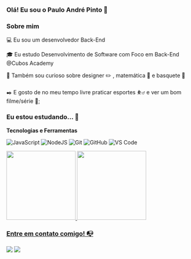 ### Olá! Eu sou o Paulo André Pinto 👋

### Sobre mim

💻 Eu sou um desenvolvedor Back-End

<!-- Isso é um comentário, não irá aparecer no seu perfil
(Abaixo você seleciona o curso que você está fazendo no momento) -->

🎓 Eu estudo Desenvolvimento de Software com Foco em Back-End @Cubos Academy

🔎 Também sou curioso sobre designer ✏️ , matemática 🔢 e basquete 🏀

✒️ E gosto de no meu tempo livre praticar esportes ⛹️‍♂️ e ver um bom filme/série 🍿;

### Eu estou estudando... 🧩

**Tecnologias e Ferramentas**

![JavaScript](https://img.shields.io/badge/javascript-%23323330.svg?style=for-the-badge&logo=javascript&logoColor=%23F7DF1E)
![NodeJS](https://img.shields.io/badge/node.js-6DA55F?style=for-the-badge&logo=node.js&logoColor=white)
![Git](https://img.shields.io/badge/git-%23F05033.svg?style=for-the-badge&logo=git&logoColor=white)
![GitHub](https://img.shields.io/badge/github-%23121011.svg?style=for-the-badge&logo=github&logoColor=white)
![VS Code](https://img.shields.io/badge/VS%20Code-0078d7.svg?style=for-the-badge&logo=visual-studio-code&logoColor=white)



<div>
<a href="https://github.com/pandremoura">
<img height="180em" src="https://github-readme-stats.vercel.app/api/top-langs/?username=pandremoura&layout=compact&langs_count=7&theme=dracula"/>
<img height="180em" src="https://github-readme-stats.vercel.app/api?username=pandremoura&show_icons=true&theme=dracula&include_all_commits=true&count_private=true"/>
</div>

### Entre em contato comigo! 📭
<div>
<a href="https://www.instagram.com/devpaulinho/" target="_blank"><img src="https://img.shields.io/badge/-Instagram-%23E4405F?style=for-the-badge&logo=instagram&logoColor=white" target="_blank"></a>
<a href="https://www.linkedin.com/in/paulo-andr%C3%A9-pinto-041a6921b/" target="_blank"><img src="https://img.shields.io/badge/-LinkedIn-%230077B5?style=for-the-badge&logo=linkedin&logoColor=white" target="_blank"></a>   
</div>
